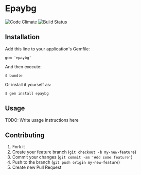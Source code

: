 # Epaybg
[![Code Climate](https://codeclimate.com/github/gmitrev/epaybg.png)](https://codeclimate.com/github/gmitrev/epaybg)
[![Build Status](https://travis-ci.org/gmitrev/epaybg.png?branch=master)](https://travis-ci.org/gmitrev/epaybg)

## Installation

Add this line to your application's Gemfile:

    gem 'epaybg'

And then execute:

    $ bundle

Or install it yourself as:

    $ gem install epaybg

## Usage

TODO: Write usage instructions here

## Contributing

1. Fork it
2. Create your feature branch (`git checkout -b my-new-feature`)
3. Commit your changes (`git commit -am 'Add some feature'`)
4. Push to the branch (`git push origin my-new-feature`)
5. Create new Pull Request

